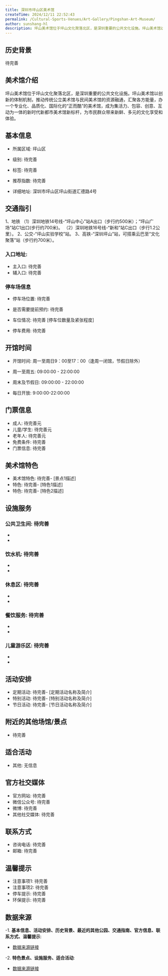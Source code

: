```yaml
---
title: 深圳市坪山区美术馆
createTime: 2024/12/11 22:52:43
permalink: /Cultural-Sports-Venues/Art-Gallery/Pingshan-Art-Museum/
author: sunshang-hl
description: 坪山美术馆位于坪山文化聚落北区，是深圳重要的公共文化设施。坪山美术馆以创新的体制机制，推动传统公立美术馆与民间美术馆的资源融通，汇聚各方能量，办一个专业化、品质
---
```


<ImageCard
image="https://www.szartm.com/open/images/gkbg.png"
title= "深圳市坪山区美术馆"
description= "坪山美术馆位于坪山文化聚落北区，是深圳重要的公共文化设施。坪山美术馆以创新的体制机制，推动传统公立美术馆与民间美术馆的资源融通，汇聚各方能量，办一个专业化、品质"
date="2024/12/11"
href="/"
author="sunshang-hl"
/>

## 历史背景

 待完善

## 美术馆介绍

 坪山美术馆位于坪山文化聚落北区，是深圳重要的公共文化设施。坪山美术馆以创新的体制机制，推动传统公立美术馆与民间美术馆的资源融通，汇聚各方能量，办一个专业化、品质化、国际化的“正而酷”的美术馆，成为集活力、包容、创意、互动为一体的新时代新都市美术馆新标杆，为市民群众带来新鲜、多元的文化享受和体验。

## 基本信息
- 所属区域: 坪山区

- 级别: 待完善

- 标签: 待完善

- 推荐指数: 待完善

- 详细地址: 深圳市坪山区坪山街道汇德路4号

## 交通指引

 1、地铁
（1）深圳地铁14号线-“坪山中心”站A出口（步行约500米）；“坪山广场”站C1出口(步行约700米)。
（2）深圳地铁16号线-“新和”站C出口（步行1.2公里）。
2、公交-“坪山实验学校”站。
3、高铁-“深圳坪山”站，可搭乘云巴至“文化聚落”站（步行约700米）。
### 入口地址:
- 主入口: 待完善
- 辅入口: 待完善
### 停车场信息
- 停车场位置: 待完善

- 是否需要提前预约: 待完善

- 车位情况: 待完善 [停车位数量及紧张程度]

- 停车费用: 待完善

## 开馆时间
- 开馆时间: 周一至周日9：00至17：00（逢周一闭馆，节假日除外）

- 周一至周五: 09:00:00 - 22:00:00
- 周末及节假日: 09:00:00 - 22:00:00
- 每日开放: 9:00:00-22:00:00

## 门票信息
- 成人: 待完善元
- 儿童/学生: 待完善元
- 老年人: 待完善元
- 免费条件: 待完善
- 门票信息: 待完善
## 美术馆特色
- 美术馆特色: 待完善- [景点1描述]
- 特色: 待完善- [特色1描述]
- 特色: 待完善- [特色2描述]
## 设施服务
### 公共卫生间: 待完善
- 
- 
### 饮水机: 待完善
- 
- 
### 休息区: 待完善
- 
- 
### 餐饮服务: 待完善
- 
- 
### 儿童游乐区: 待完善
- 
- 
## 活动安排
- 定期活动: 待完善- [定期活动名称及简介]
- 特别活动: 待完善- [特别活动名称及简介]
- 节日活动: 待完善- [节日活动名称及简介]
## 附近的其他场馆/景点
- 待完善

## 适合活动
- 其他: 无信息

## 官方社交媒体
- 官方网站: 待完善
- 微信公众号: 待完善
- 微博: 待完善
- 其他社交媒体: 待完善

## 联系方式
- 咨询电话: 待完善
- 邮箱: 待完善

## 温馨提示
- 注意事项1: 待完善
- 注意事项2: 待完善
- 停车提示: 待完善
- 环保提示: 待完善

## 数据来源
-1. **基本信息、活动安排、历史背景、最近的其他公园、交通指南、官方信息、联系方式、温馨提示**:
- [数据来源链接](https://www.sz.gov.cn/szzt2010/szwtt/wtcg/whcg/content/post_11114637.html)

-2. **特色景点、设施服务、适合活动**:
- [数据来源链接](https://www.sz.gov.cn/szzt2010/szwtt/wtcg/whcg/content/post_11114637.html)

